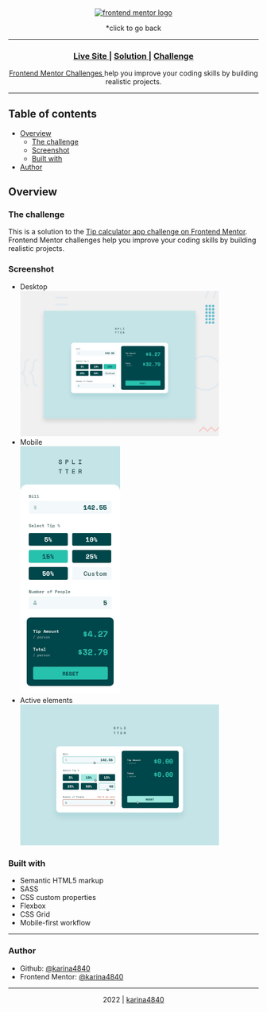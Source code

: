 <div align="center" background-color: "white"> 
    <a href="https://github.com/karina4840/frontend-solutions"> <img align="center" height="50px" src="https://www.frontendmentor.io/static/images/logo-desktop.svg" alt="frontend mentor logo"> </a>
    <p>*click to go back</p>
</div>
    
***   

<div align="center">
  <h3>
    <a href="https://karina4840.github.io/tip-calculator/"> Live Site </a>
    <span> | </span>
    <a href="https://www.frontendmentor.io/solutions/tip-calculator-app-challenge-html-css-js-KvTemCzIq"> Solution </a>
    <span> | </span>
    <a href="https://www.frontendmentor.io/challenges/tip-calculator-app-ugJNGbJUX"> Challenge </a>
    <br>
  </h3>                                                             
</div>
<div>
    <div align="center">
        <p>    
        <a href="https://www.frontendmentor.io/challenges">
          Frontend Mentor Challenges
        </a>
         help you improve your coding skills by building realistic projects.
        </p>                                                    
    </div>
</div>

***

## Table of contents

- [Overview](#overview)
  - [The challenge](#the-challenge)
  - [Screenshot](#screenshot)
  - [Built with](#built-with)
- [Author](#author)

## Overview
### The challenge

This is a solution to the [Tip calculator app challenge on Frontend Mentor](https://www.frontendmentor.io/challenges/tip-calculator-app-ugJNGbJUX). Frontend Mentor challenges help you improve your coding skills by building realistic projects.
                                                          
### Screenshot
- Desktop <br>
   <img src="https://github.com/karina4840/tip-calculator/blob/main/images/desktop-preview.jpg?raw=true" width=400>  
- Mobile <br>
  <img src="https://github.com/karina4840/tip-calculator/blob/main/images/mobile-design.jpg?raw=true" height=500>
- Active elements <br>
  <img src="https://github.com/karina4840/tip-calculator/blob/main/images/active-states.jpg?raw=true" width=400>

### Built with
- Semantic HTML5 markup
- SASS
- CSS custom properties
- Flexbox
- CSS Grid
- Mobile-first workflow
<!-- - [React](https://reactjs.org/) - JS library
- [Next.js](https://nextjs.org/) - React framework
- [Styled Components](https://styled-components.com/) - For styles -->

***

###  Author
- Github: [@karina4840](https://github.com/karina4840)
- Frontend Mentor: [@karina4840](https://www.frontendmentor.io/profile/karina4840)

---

<div align="center">
    2022 | <a href="https://github.com/karina4840"> karina4840 </a>
</div>
